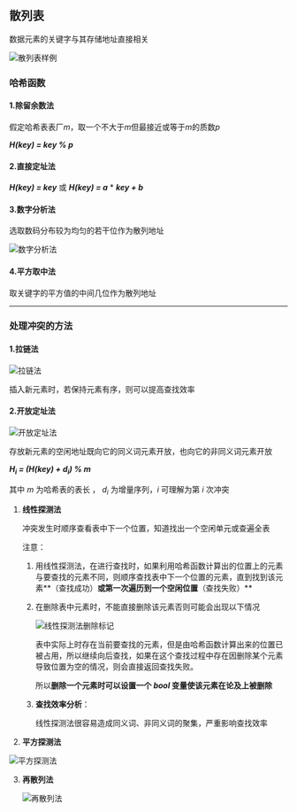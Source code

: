 ## 散列表

数据元素的关键字与其存储地址直接相关

![散列表样例](D:\笔记\数据结构\思维导图\散列表样例.png)



### 哈希函数

#### 1.除留余数法

假定哈希表表厂*m*，取一个不大于*m*但最接近或等于*m*的质数*p*

***H(key) = key % p***



#### 2.直接定址法

***H(key) = key*** 或 ***H(key) = a*** * ***key + b***



#### 3.数字分析法

选取数码分布较为均匀的若干位作为散列地址

![数字分析法](D:\笔记\数据结构\思维导图\数字分析法.png)



#### 4.平方取中法

取关键字的平方值的中间几位作为散列地址



---



### 处理冲突的方法

#### 1.拉链法

![拉链法](D:\笔记\数据结构\思维导图\拉链法.png)

插入新元素时，若保持元素有序，则可以提高查找效率



#### 2.开放定址法

![开放定址法](D:\笔记\数据结构\思维导图\开放定址法.png)



存放新元素的空闲地址既向它的同义词元素开放，也向它的非同义词元素开放

***H<sub>i</sub> = (H(key) + d<sub>i</sub>) % m***

其中 *m* 为哈希表的表长 ， *d<sub>i</sub>* 为增量序列，*i* 可理解为第 *i* 次冲突 

1. **线性探测法**

   冲突发生时顺序查看表中下一个位置，知道找出一个空闲单元或查遍全表

   注意：

   1. 用线性探测法，在进行查找时，如果利用哈希函数计算出的位置上的元素与要查找的元素不同，则顺序查找表中下一个位置的元素，直到找到该元素**（查找成功）**或第一次遍历到一个空闲位置**（查找失败）**

      

   2. 在删除表中元素时，不能直接删除该元素否则可能会出现以下情况

      ![线性探测法删除标记](D:\笔记\数据结构\思维导图\线性探测法删除标记.png)

      表中实际上时存在当前要查找的元素，但是由哈希函数计算出来的位置已被占用，所以继续向后查找，如果在这个查找过程中存在因删除某个元素导致位置为空的情况，则会直接返回查找失败。

      所以**删除一个元素时可以设置一个 *bool* 变量使该元素在论及上被删除**

      

   3. **查找效率分析**：

      线性探测法很容易造成同义词、非同义词的聚集，严重影响查找效率



2. **平方探测法**

 ![平方探测法](D:\笔记\数据结构\思维导图\平方探测法.png)



3. **再散列法**

   ![再散列法](D:\笔记\数据结构\思维导图\再散列法.png)